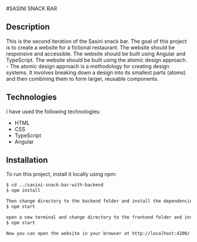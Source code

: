 #SASINI SNACK BAR

## Description
This is the second iteration of the Sasini snack bar. The goal of this project is to create a website for a fictional restaurant. The website should be responsive and accessible. The website should be built using Angular and TypeScript.
The website should be built using the atomic design approach. - The atomic design approach is a methodology for creating design systems. It involves breaking down a design into its smallest parts (atoms) and then combining them to form larger, reusable components.

## Technologies

I have used the following technologies:
- HTML
- CSS
- TypeScript
- Angular

## Installation
To run this project, install it locally using npm:

```bash
$ cd ../sasini-snack-bar-with-backend
$ npm install

Then change directory to the backend folder and install the dependencies for the backend
$ npm start

open a new terminal and change directory to the frontend folder and install the dependencies for the frontend
$ npm start

Now you can open the website in your browser at http://localhost:4200/
```


